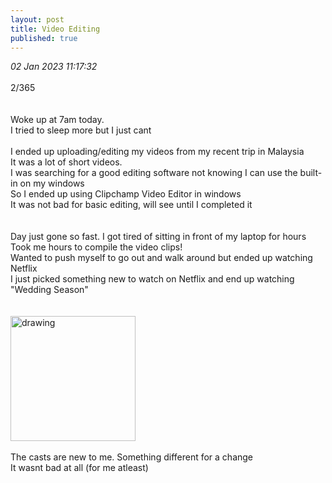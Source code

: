 ```yaml
---
layout: post
title: Video Editing
published: true
---
```

_02 Jan 2023 11:17:32_
<br>
<br>
2/365
<br>
<br>
<br>
Woke up at 7am today.
<br>
I tried to sleep more but I just cant
<br>
<br>
I ended up uploading/editing my videos from my recent trip in Malaysia
<br>
It was a lot of short videos.
<br>
I was searching for a good editing software not knowing I can use the built-in on my windows
<br>
So I ended up using Clipchamp Video Editor in windows
<br>
It was not bad for basic editing, will see until I completed it
<br>
<br>
<br>
Day just gone so fast. I got tired of sitting in front of my laptop for hours
<br>
Took me hours to compile the video clips!
<br>
Wanted to push myself to go out and walk around but ended up watching Netflix
<br>
I just picked something new to watch on Netflix and end up watching "Wedding Season"
<br>
<br>
<br>
<img src="https://drive.google.com/uc?export=view&id=1rhoZvTc1cozND9Jr2kMXSdH-8nHgJOq0" alt="drawing" width="200"/>
<br>
<br>
The casts are new to me. Something different for a change
<br>
It wasnt bad at all (for me atleast)
<br>


